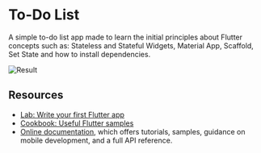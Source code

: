 # To-Do List

A simple to-do list app made to learn the initial principles about Flutter concepts such as: Stateless and Stateful Widgets, Material App, Scaffold, Set State and how to install dependencies.

![Result](imagens/printCriacao.png "Homepage")

## Resources

- [Lab: Write your first Flutter app](https://docs.flutter.dev/get-started/codelab)
- [Cookbook: Useful Flutter samples](https://docs.flutter.dev/cookbook)
- [Online documentation](https://docs.flutter.dev/), which offers tutorials,
  samples, guidance on mobile development, and a full API reference.
